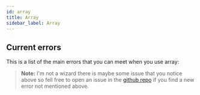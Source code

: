 ```yaml
---
id: array
title: Array
sidebar_label: Array
---
```

## Current errors
This is a list of the main errors that you can meet when you use array:
> **Note:** I'm not a wizard there is maybe some issue that you notice above so fell free to open an issue in the [github repo](https://github.com/luctst/learn-javascript) if you find a new error not mentioned above.